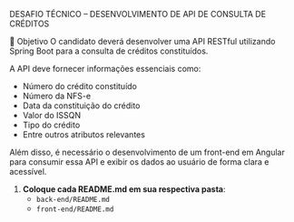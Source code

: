 DESAFIO TÉCNICO – DESENVOLVIMENTO DE API DE CONSULTA DE CRÉDITOS

🎯 Objetivo
O candidato deverá desenvolver uma API RESTful utilizando Spring Boot para a consulta de créditos constituídos.

A API deve fornecer informações essenciais como:

- Número do crédito constituído
- Número da NFS-e
- Data da constituição do crédito
- Valor do ISSQN
- Tipo do crédito
- Entre outros atributos relevantes

Além disso, é necessário o desenvolvimento de um front-end em Angular para consumir essa API e exibir os dados ao usuário de forma clara e acessível.
1. **Coloque cada README.md em sua respectiva pasta**:
   - `back-end/README.md`
   - `front-end/README.md`


